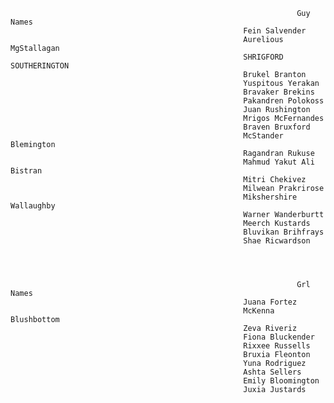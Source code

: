 																	Guy Names
														Fein Salvender
														Aurelious MgStallagan
														SHRIGFORD SOUTHERINGTON
														Brukel Branton
														Yuspitous Yerakan
														Bravaker Brekins
														Pakandren Polokoss
														Juan Rushington
														Mrigos McFernandes
														Braven Bruxford
														McStander Blemington
														Ragandran Rukuse
														Mahmud Yakut Ali Bistran
														Mitri Chekivez
														Milwean Prakrirose
														Mikshershire Wallaughby
														Warner Wanderburtt
														Meerch Kustards
														Bluvikan Brihfrays
														Shae Ricwardson




																	Grl Names
														Juana Fortez
														McKenna Blushbottom
														Zeva Riveriz
														Fiona Bluckender
														Rixxee Russells
														Bruxia Fleonton
														Yuna Rodriguez
														Ashta Sellers
														Emily Bloomington
														Juxia Justards

